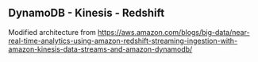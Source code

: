 ## DynamoDB - Kinesis - Redshift
Modified architecture from https://aws.amazon.com/blogs/big-data/near-real-time-analytics-using-amazon-redshift-streaming-ingestion-with-amazon-kinesis-data-streams-and-amazon-dynamodb/


